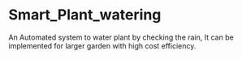 # Smart_Plant_watering
An Automated system to water plant by checking the rain, It can be implemented for larger garden with high cost efficiency.  
